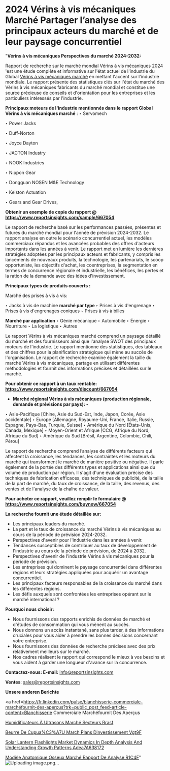 # 2024 Vérins à vis mécaniques Marché Partager l’analyse des principaux acteurs du marché et de leur paysage concurrentiel

"<strong>Vérins à vis mécaniques Perspectives du marché 2024-2032:</strong>

Rapport de recherche sur le marché mondial Vérins à vis mécaniques 2024 'est une étude complète et informative sur l'état actuel de l'industrie du Global <a href=https://www.reportsinsights.com/sample/667054>Vérins à vis mécaniques marché</a> en mettant l'accent sur l'industrie mondiale. Le rapport présente des statistiques clés sur l'état du marché des Vérins à vis mécaniques fabricants du marché mondial et constitue une source précieuse de conseils et d'orientation pour les entreprises et les particuliers intéressés par l'industrie.

<strong>Principaux moteurs de l'industrie mentionnés dans le rapport Global Vérins à vis mécaniques marché</strong> :
‣ Servomech

‣ Power Jacks

‣ Duff-Norton

‣ Joyce Dayton

‣ JACTON Industry

‣ NOOK Industries

‣ Nippon Gear

‣ Dongguan NOSEN M&E Technology

‣ Kelston Actuation

‣ Gears and Gear Drives,

<strong>Obtenir un exemple de copie du rapport @ <a href=https://www.reportsinsights.com/sample/667054>https://www.reportsinsights.com/sample/667054</a></strong>

Le rapport de recherche basé sur les performances passées, présentes et futures du marché mondial pour l'année de prévision 2024-2032. Le rapport analyse en outre le scénario concurrentiel actuel, les modèles commerciaux répandus et les avancées probables des offres d'acteurs importants dans les années à venir. Le rapport met en lumière les dernières stratégies adoptées par les principaux acteurs et fabricants, y compris les lancements de nouveaux produits, la technologie, les partenariats, le scoop opportuniste, les objectifs d'achat, les coentreprises, la segmentation en termes de concurrence régionale et industrielle, les bénéfices, les pertes et la ration de la demande avec des idées d'investissement.

<strong>Principaux types de produits couverts :</strong>

Marché des prises à vis à vis:

‣  Jacks à vis de machine <strong> marché <strong> par type </strong> </strong>
‣ Prises à vis d'engrenage
‣ Prises à vis d'engrenages coniques
‣ Prises à vis à billes

<strong>Marché par application </strong>
‣ Génie mécanique
‣ Automobile
‣ Énergie
‣ Nourriture
‣ La logistique
‣ Autres

Le rapport Vérins à vis mécaniques marché comprend un paysage détaillé du marché et des fournisseurs ainsi que l'analyse SWOT des principaux moteurs de l'industrie. Le rapport mentionne des statistiques, des tableaux et des chiffres pour la planification stratégique qui mène au succès de l'organisation. Le rapport de recherche examine également la taille du marché Vérins à vis mécaniques, partage en utilisant différentes méthodologies et fournit des informations précises et détaillées sur le marché.

<strong>Pour obtenir ce rapport à un taux rentable: <a href=https://www.reportsinsights.com/discount/667054>https://www.reportsinsights.com/discount/667054</a></strong>
<ul>
  <li><strong>Marché régional Vérins à vis mécaniques (production régionale, demande et prévisions par pays): -</strong></li>
</ul>
‣ Asie-Pacifique [Chine, Asie du Sud-Est, Inde, Japon, Corée, Asie occidentale]
‣ Europe [Allemagne, Royaume-Uni, France, Italie, Russie, Espagne, Pays-Bas, Turquie, Suisse]
‣ Amérique du Nord [États-Unis, Canada, Mexique]
‣ Moyen-Orient et Afrique [CCG, Afrique du Nord, Afrique du Sud]
‣ Amérique du Sud [Brésil, Argentine, Colombie, Chili, Pérou]

Le rapport de recherche comprend l’analyse de différents facteurs qui affectent la croissance, les tendances, les contraintes et les moteurs du marché qui transforment le marché de manière positive ou négative. Il parle également de la portée des différents types et applications ainsi que du volume de production par région. Il s'agit d'une évaluation précise des techniques de fabrication efficaces, des techniques de publicité, de la taille de la part de marché, du taux de croissance, de la taille, des revenus, des ventes et de l'analyse de la chaîne de valeur.

<strong>Pour acheter ce rapport, veuillez remplir le formulaire @   <a href=https://www.reportsinsights.com/buynow/667054>https://www.reportsinsights.com/buynow/667054</a></strong>

<strong>La recherche fournit une étude détaillée sur:</strong>
<ul>
  <li>Les principaux leaders du marché.</li>
  <li>La part et le taux de croissance du marché Vérins à vis mécaniques au cours de la période de prévision 2024-2032.</li>
  <li>Perspectives d'avenir pour l'industrie dans les années à venir.</li>
  <li>Tendances susceptibles de contribuer au taux de développement de l'industrie au cours de la période de prévision, de 2024 à 2032.</li>
  <li>Perspectives d'avenir de l'industrie Vérins à vis mécaniques pour la période de prévision.</li>
  <li>Les entreprises qui dominent le paysage concurrentiel dans différentes régions et leurs stratégies appliquées pour acquérir un avantage concurrentiel.</li>
  <li>Les principaux facteurs responsables de la croissance du marché dans les différentes régions.</li>
  <li>Les défis auxquels sont confrontées les entreprises opérant sur le marché international ?</li>
</ul>
<strong>Pourquoi nous choisir:</strong>
<ul>
  <li>Nous fournissons des rapports enrichis de données de marché et d'études de consommation qui vous mènent au succès.</li>
  <li>Nous donnons un accès instantané, sans plus tarder, à des informations cruciales pour vous aider à prendre les bonnes décisions concernant votre entreprise.</li>
  <li>Nous fournissons des données de recherche précises avec des prix relativement meilleurs sur le marché.</li>
  <li>Nos cadres réalisent le rapport qui correspond le mieux à vos besoins et vous aident à garder une longueur d'avance sur la concurrence.</li>
</ul>
<strong>Contactez-nous:
</strong><strong>E-mail:</strong> <a href=mailto:info@reportsinsights.com>info@reportsinsights.com</a>

<strong>Ventes</strong>: <a href=mailto:sales@reportsinsights.com>sales@reportsinsights.com</a>

<strong>Unsere anderen Berichte</strong>

<a href=https://fr.linkedin.com/pulse/blanchisserie-commerciale-marchéfournit-des-aperçus?trk=public_post_feed-article-content>Blanchisserie Commerciale Marchéfournit Des Aperçus</a>

<a href=https://fr.linkedin.com/pulse/humidificateurs-à-ultrasons-marché-secteurs-rrasf/>Humidificateurs À Ultrasons Marché Secteurs Rrasf</a>

<a href=https://www.linkedin.com/pulse/beurre-de-cupua%C3%A7u-march%C3%A9-plans-dinvestissement-vgt9f/>Beurre De Cupua%C3%A7U March Plans Dinvestissement Vgt9F</a>

<a href=https://medium.com/@avinashsinha2456/solar-lantern-flashlights-market-dynamics-in-depth-analysis-and-understanding-growth-patterns-adea7a638172>Solar Lantern Flashlights Market Dynamics In Depth Analysis And Understanding Growth Patterns Adea7A638172</a>

<a href=https://fr.linkedin.com/pulse/modèle-anatomique-osseux-marché-rapport-de-analyse-r1c4f/>Modèle Anatomique Osseux Marché Rapport De Analyse R1C4F</a>"
![Uploading image.png…]()
